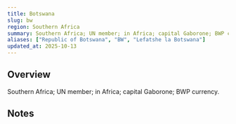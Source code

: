 ```yaml
---
title: Botswana
slug: bw
region: Southern Africa
summary: Southern Africa; UN member; in Africa; capital Gaborone; BWP currency.
aliases: ["Republic of Botswana", "BW", "Lefatshe la Botswana"]
updated_at: 2025-10-13
---
```


## Overview

Southern Africa; UN member; in Africa; capital Gaborone; BWP currency.

## Notes

<!-- Add your first note below -->

